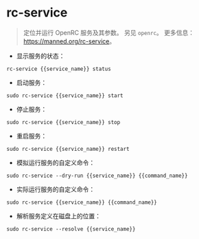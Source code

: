 # rc-service

> 定位并运行 OpenRC 服务及其参数。
> 另见 `openrc`。
> 更多信息：<https://manned.org/rc-service>。

- 显示服务的状态：

`rc-service {{service_name}} status`

- 启动服务：

`sudo rc-service {{service_name}} start`

- 停止服务：

`sudo rc-service {{service_name}} stop`

- 重启服务：

`sudo rc-service {{service_name}} restart`

- 模拟运行服务的自定义命令：

`sudo rc-service --dry-run {{service_name}} {{command_name}}`

- 实际运行服务的自定义命令：

`sudo rc-service {{service_name}} {{command_name}}`

- 解析服务定义在磁盘上的位置：

`sudo rc-service --resolve {{service_name}}`